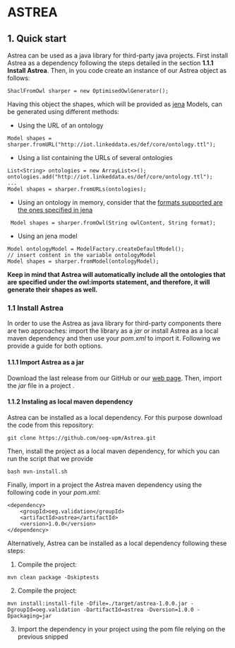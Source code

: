 # ASTREA

## 1. Quick start
Astrea can be used as a java library for third-party java projects. First install Astrea as a dependency following the steps detailed in the section **1.1.1 Install Astrea**. Then, in you code create an instance of our Astrea object as follows:
````
ShaclFromOwl sharper = new OptimisedOwlGenerator();
````
Having this object the shapes, which will be provided as [jena]([https://jena.apache.org/documentation/javadoc/jena/org/apache/jena/rdf/model/Model.html](https://jena.apache.org/documentation/javadoc/jena/org/apache/jena/rdf/model/Model.html)) Models, can be generated using different methods:

 - Using the URL of an ontology
 ````
 Model shapes = sharper.fromURL("http://iot.linkeddata.es/def/core/ontology.ttl");
````
 - Using a list containing the URLs of several ontologies
 ````
 List<String> ontologies = new ArrayList<>();
 ontologies.add("http://iot.linkeddata.es/def/core/ontology.ttl");
 ...
 Model shapes = sharper.fromURLs(ontologies);
````
- Using an ontology in memory, consider that the [formats supported are the ones specified in jena]([https://jena.apache.org/documentation/io/](https://jena.apache.org/documentation/io/))
`````
 Model shapes = sharper.fromOwl(String owlContent, String format);
`````
- Using an jena model
`````
Model ontologyModel = ModelFactory.createDefaultModel();
// insert content in the variable ontologyModel
Model shapes = sharper.fromModel(ontologyModel);
`````

**Keep in mind that Astrea will automatically include all the ontologies that are specified under the owl:imports statement, and therefore, it will generate their shapes as well.**

### 1.1 Install Astrea
In order to use the Astrea as java library for third-party components there are two approaches: import the library as a *jar* or install Astrea as a local maven dependency and then use your *pom.xml* to import it. Following we provide a guide for both options.

#### 1.1.1 Import Astrea as a jar
Download the last release from our GitHub or our [web page](https://astrea.linkeddata.es). Then, import the *jar* file in a project .
#### 1.1.2 Instaling as local maven dependency
Astrea can be installed as a local dependency. For this purpose download the code from this repository:
`````
git clone https://github.com/oeg-upm/Astrea.git
`````
Then, install the project as a local maven dependency, for which you can run the script that we provide
`````
bash mvn-install.sh
`````
Finally, import in a project the Astrea maven dependency using the following code in your *pom.xml*:
````
<dependency>
	<groupId>oeg.validation</groupId>
	<artifactId>astrea</artifactId>
	<version>1.0.0</version>
</dependency>
````
Alternatively, Astrea can be installed as a local dependency following these steps:
 1.  Compile the project:
````
mvn clean package -Dskiptests
````
 2.  Compile the project:
````
mvn install:install-file -Dfile=./target/astrea-1.0.0.jar -DgroupId=oeg.validation -DartifactId=astrea -Dversion=1.0.0 -Dpackaging=jar
````
 3.  Import the dependency in your project using the pom file relying on the previous snipped